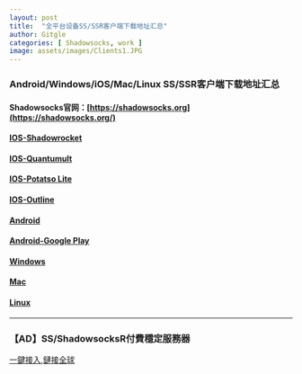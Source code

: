 ```yaml
---
layout: post
title:  "全平台设备SS/SSR客户端下载地址汇总"
author: Gitgle
categories: [ Shadowsocks, work ]
image: assets/images/Clients1.JPG
---
```

### Android/Windows/iOS/Mac/Linux SS/SSR客户端下载地址汇总 

#### Shadowsocks官网：[https://shadowsocks.org](https://shadowsocks.org/)

#### <i class="fa fa-apple"></i> [IOS-Shadowrocket](https://shadowsocks-help.github.io/ios)

#### <i class="fa fa-apple"></i> [IOS-Quantumult](https://q.shadowrocket.org/)

#### <i class="fa fa-apple"></i> [IOS-Potatso Lite](https://itunes.apple.com/us/app/potatso-lite/id1239860606?mt=8)

#### <i class="fa fa-apple"></i> [IOS-Outline](https://itunes.apple.com/us/app/outline-app/id1356177741)

#### <i class="fa fa-android"></i> [Android](https://github.com/shadowsocks/shadowsocks-android/releases)

#### <i class="fa fa-android"></i> [Android-Google Play](https://play.google.com/store/apps/details?id=com.github.shadowsocks)

#### <i class="fa fa-windows"></i> [Windows](https://github.com/shadowsocks/shadowsocks-windows/releases)

#### <i class="fa fa-apple"></i> [Mac](https://github.com/shadowsocks/ShadowsocksX-NG/releases/)

#### <i class="fa fa-linux"></i> [Linux](https://github.com/shadowsocks/shadowsocks-qt5/wiki)

<hr>

### 【AD】SS/ShadowsocksR付費穩定服務器

<a class="btn btn-danger" href="https://s-s-r.github.io/">一鍵接入,鏈接全球</a>   
